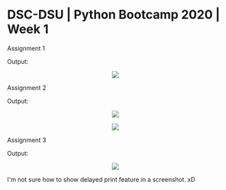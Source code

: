 # DSC-DSU | Python Bootcamp 2020 | Week 1

Assignment 1

Output:

<p align="center"><img src="https://github.com/LoRdSoban/Python-Bootcamp-DSC-DSU/tree/main/week_1/Assignment_1_Output.png"></img></p>


Assignment 2

Output:

<p align="center"><img src="https://github.com/LoRdSoban/Python-Bootcamp-DSC-DSU/tree/main/week_1/Assignment_2_Output.png"></img></p>


<p align="center"><img src="https://github.com/LoRdSoban/Python-Bootcamp-DSC-DSU/tree/main/week_1/Assignment_2_1_Output.png"></img></p>

Assignment 3

Output:

<p align="center"><img src="https://github.com/LoRdSoban/Python-Bootcamp-DSC-DSU/tree/main/week_1/Assignment_3_Output.png"></img></p>

I'm not sure how to show delayed print feature in a screenshot. xD
